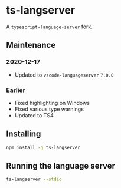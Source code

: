 # ts-langserver

A `typescript-language-server` fork.

## Maintenance

### 2020-12-17

- Updated to `vscode-languageserver` `7.0.0`

### Earlier

- Fixed highlighting on Windows
- Fixed various type warnings
- Updated to TS4

## Installing

```sh
npm install -g ts-langserver
```

## Running the language server

```sh
ts-langserver --stdio
```

